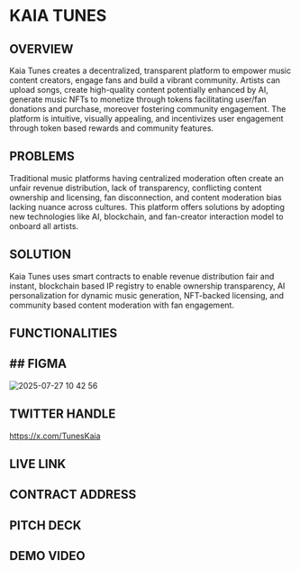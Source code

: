 # KAIA TUNES

## OVERVIEW

Kaia Tunes creates a decentralized, transparent platform to empower music content creators, engage fans and build a vibrant community. Artists can upload songs, create high-quality content potentially enhanced by AI, generate music NFTs to monetize through tokens facilitating user/fan donations and purchase, moreover fostering community engagement. 
The platform is intuitive, visually appealing, and incentivizes user engagement through token based rewards and community features.

## PROBLEMS

Traditional music platforms having centralized moderation often create an unfair revenue distribution, lack of transparency, conflicting content ownership and licensing, fan disconnection, and content moderation bias lacking nuance across cultures. This platform offers solutions by adopting new technologies like AI, blockchain, and fan-creator interaction model to onboard all artists.

## SOLUTION

Kaia Tunes uses smart contracts to enable revenue distribution fair and instant, blockchain based IP registry to enable ownership transparency, AI personalization for dynamic music generation, NFT-backed licensing, and community based content moderation with fan engagement.


## FUNCTIONALITIES


## ## FIGMA
![2025-07-27 10 42 56](https://github.com/user-attachments/assets/05b1d650-9897-47fa-ac7d-b1e5c737b9d2)

## TWITTER HANDLE
https://x.com/TunesKaia

## LIVE LINK

## CONTRACT ADDRESS

## PITCH DECK

## DEMO VIDEO
